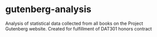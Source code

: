 # gutenberg-analysis
Analysis of statistical data collected from all books on the Project Gutenberg website. Created for fulfillment of DAT301 honors contract

